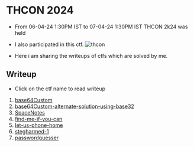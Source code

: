 # THCON 2024
- From 06-04-24 1:30PM IST to 07-04-24 1:30PM IST THCON 2k24 was held

- I also participated in this ctf.
![thcon](https://2-quantum.github.io/THCON-2k24/thcon.png)
- Here i am sharing the writeups of ctfs which are solved by me.

## Writeup

- Click on the ctf name to read writeup

1. [base64Custom](base64-custom/base64-custom.md)
2. [base64Custom-alternate-solution-using-base32](base64-custom-alternate-solution/base64-custom-alt.md)
3. [SpaceNotes](SpaceNotes/SpaceNotes.md)
4. [find-me-if-you-can](find-me-if-you-can/find-me.md)
5. [let-us-phone-home](let-us-phone-home/phone-home.md)
6. [stegharmed-1](stegharmed-1/stegharmed1.md)
7. [passwordguesser](passwordguesser/passwordguesser.md)
